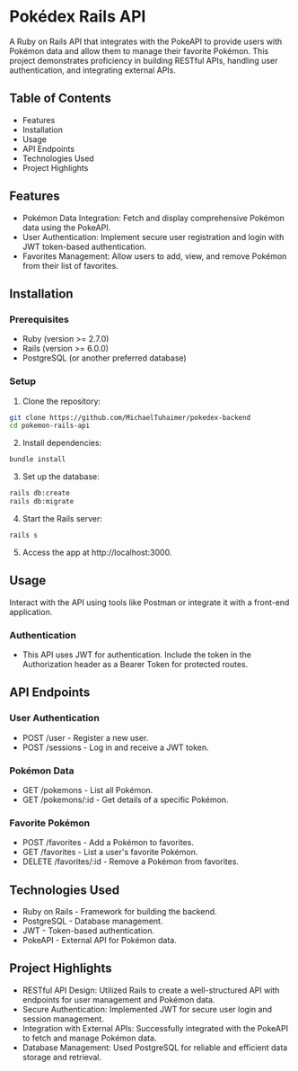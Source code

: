 # Pokédex Rails API

A Ruby on Rails API that integrates with the PokeAPI to provide users with Pokémon data and allow them to manage their favorite Pokémon. This project demonstrates proficiency in building RESTful APIs, handling user authentication, and integrating external APIs.

## Table of Contents
* Features
* Installation
* Usage
* API Endpoints
* Technologies Used
* Project Highlights

## Features
* Pokémon Data Integration: Fetch and display comprehensive Pokémon data using the PokeAPI.
* User Authentication: Implement secure user registration and login with JWT token-based authentication.
* Favorites Management: Allow users to add, view, and remove Pokémon from their list of favorites.

## Installation
### Prerequisites
* Ruby (version >= 2.7.0)
* Rails (version >= 6.0.0)
* PostgreSQL (or another preferred database)

### Setup
1. Clone the repository:

```bash
git clone https://github.com/MichaelTuhaimer/pokedex-backend
cd pokemon-rails-api
```

2. Install dependencies:

```bash
bundle install
```

3. Set up the database:

```bash
rails db:create
rails db:migrate
```

4. Start the Rails server:

```bash
rails s
```

5. Access the app at http://localhost:3000.

## Usage
Interact with the API using tools like Postman or integrate it with a front-end application.

### Authentication
* This API uses JWT for authentication. Include the token in the Authorization header as a Bearer Token for protected routes.

## API Endpoints
### User Authentication
* POST /user - Register a new user.
* POST /sessions - Log in and receive a JWT token.
### Pokémon Data
* GET /pokemons - List all Pokémon.
* GET /pokemons/:id - Get details of a specific Pokémon.
### Favorite Pokémon
* POST /favorites - Add a Pokémon to favorites.
* GET /favorites - List a user's favorite Pokémon.
* DELETE /favorites/:id - Remove a Pokémon from favorites.

## Technologies Used
* Ruby on Rails - Framework for building the backend.
* PostgreSQL - Database management.
* JWT - Token-based authentication.
* PokeAPI - External API for Pokémon data.

## Project Highlights
* RESTful API Design: Utilized Rails to create a well-structured API with endpoints for user management and Pokémon data.
* Secure Authentication: Implemented JWT for secure user login and session management.
* Integration with External APIs: Successfully integrated with the PokeAPI to fetch and manage Pokémon data.
* Database Management: Used PostgreSQL for reliable and efficient data storage and retrieval.
